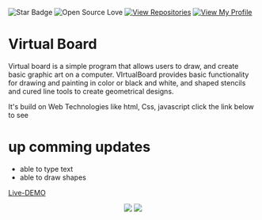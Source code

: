 

![Star Badge](https://img.shields.io/static/v1?label=%F0%9F%8C%9F&message=If%20Useful&style=style=flat&color=BC4E99)
![Open Source Love](https://badges.frapsoft.com/os/v1/open-source.svg?v=103)
[![View Repositories](https://img.shields.io/badge/View-My_Repositories-blue?logo=GitHub)](https://github.com/yaswanthteja?tab=repositories)
[![View My Profile](https://img.shields.io/badge/View-My_Profile-green?logo=GitHub)](https://github.com/yaswanthteja)





# Virtual Board 
Virtual board is a simple program that allows users to draw, and create basic graphic art on a computer. VIrtualBoard provides basic functionality for drawing and painting in color or black and white, and shaped stencils and cured line tools to create geometrical designs.

 
 It's build on Web Technologies like html, Css, javascript 
click the link below to see


# up comming updates

- able to type text
- able to draw shapes


  
[Live-DEMO](https://paint-nu.vercel.app/)

<p align="center">
  <img src="https://forthebadge.com/images/badges/built-with-love.svg">
  <img src="https://forthebadge.com/images/badges/made-with-python.svg">
</p>


